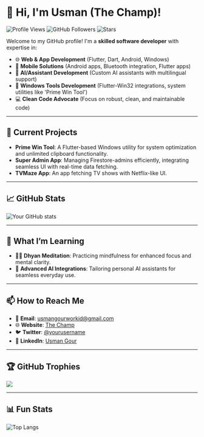 # 👋 Hi, I'm Usman (The Champ)!

![Profile Views](https://komarev.com/ghpvc/?username=thechampusman&style=flat-square) ![GitHub Followers](https://img.shields.io/github/followers/thechampusman?style=social) ![Stars](https://img.shields.io/github/stars/thechampusman?style=social)

Welcome to my GitHub profile! I'm a **skilled software developer** with expertise in:

- 🌐 **Web & App Development** (Flutter, Dart, Android, Windows)
- 📱 **Mobile Solutions** (Android apps, Bluetooth integration, Flutter apps)
- 🧠 **AI/Assistant Development** (Custom AI assistants with multilingual support)
- 🔧 **Windows Tools Development** (Flutter-Win32 integrations, system utilities like 'Prime Win Tool')
- 💻 **Clean Code Advocate** (Focus on robust, clean, and maintainable code)

---

## 🔭 Current Projects

- **Prime Win Tool**: A Flutter-based Windows utility for system optimization and unlimited clipboard functionality.
- **Super Admin App**: Managing Firestore-admins efficiently, integrating seamless UI with real-time data fetching.
- **TVMaze App**: An app fetching TV shows with Netflix-like UI.

---

## 📈 GitHub Stats

![Your GitHub stats](https://github-readme-stats.vercel.app/api?username=thechampusman&show_icons=true&theme=dark)

---

## 🌱 What I’m Learning

- 🧘‍♂️ **Dhyan Meditation**: Practicing mindfulness for enhanced focus and mental clarity.
- 🤖 **Advanced AI Integrations**: Tailoring personal AI assistants for seamless everyday use.
  
---

## 📫 How to Reach Me

- 📧 **Email**: [usmangourworkid@gmail.com](mailto:usmangourworkid@gmail.com)
- 🌐 **Website**: [The Champ](https://thechampsoftwares.netlify.app/)
- 🐦 **Twitter**: [@yourusername](https://twitter.com/yourusername)
- 🔗 **LinkedIn**: [Usman Gour](https://www.linkedin.com/in/thechampusman/)

---

## 🏆 GitHub Trophies
![](https://github-profile-trophy.vercel.app/?username=AasheeshLikePanner&theme=transparent&no-frame=false&no-bg=true&margin-w=4)

---

## 📊 Fun Stats

![Top Langs](https://github-readme-stats.vercel.app/api/top-langs/?username=thechampusman&layout=compact&theme=dark)
